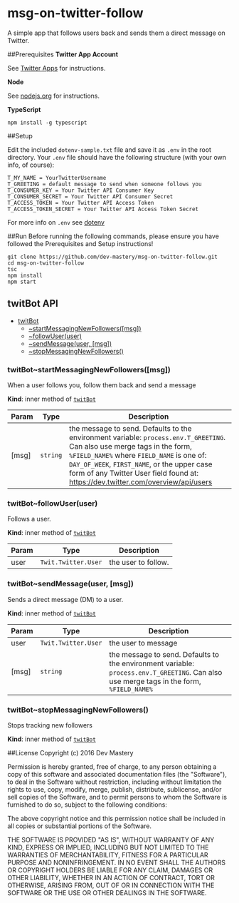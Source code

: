 # msg-on-twitter-follow

A simple app that follows users back and sends them a direct message on Twitter.

##Prerequisites
**Twitter App Account**

See [Twitter Apps](http://apps.twitter.com) for instructions.

**Node**

See [nodejs.org](https://nodejs.org) for instructions.

**TypeScript**

`npm install -g typescript`

##Setup

Edit the included `dotenv-sample.txt` file and save it as `.env` in the root directory. 
Your `.env` file should have the following structure (with your own info, of course):

    T_MY_NAME = YourTwitterUsername
    T_GREETING = default message to send when someone follows you
    T_CONSUMER_KEY = Your Twitter API Consumer Key
    T_CONSUMER_SECRET = Your Twitter API Consumer Secret
    T_ACCESS_TOKEN = Your Twitter API Access Token
    T_ACCESS_TOKEN_SECRET = Your Twitter API Access Token Secret

For more info on `.env` see [dotenv](https://www.npmjs.com/package/dotenv)

##Run
Before running the following commands, please ensure you have followed the Prerequisites and Setup instructions!

    git clone https://github.com/dev-mastery/msg-on-twitter-follow.git
    cd msg-on-twitter-follow
    tsc
    npm install
    npm start

<a name="module_twitBot"></a>
## twitBot API

* [twitBot](#module_twitBot)
    * [~startMessagingNewFollowers([msg])](#module_twitBot..startMessagingNewFollowers)
    * [~followUser(user)](#module_twitBot..followUser)
    * [~sendMessage(user, [msg])](#module_twitBot..sendMessage)
    * [~stopMessagingNewFollowers()](#module_twitBot..stopMessagingNewFollowers)

<a name="module_twitBot..startMessagingNewFollowers"></a>

### twitBot~startMessagingNewFollowers([msg])
When a user follows you, follow them back and send a message

**Kind**: inner method of <code>[twitBot](#module_twitBot)</code>  

| Param | Type | Description |
| --- | --- | --- |
| [msg] | <code>string</code> | the message to send. Defaults to the environment variable: `process.env.T_GREETING`. Can also use merge tags in the form, `%FIELD_NAME%` where `FIELD_NAME` is one of: `DAY_OF_WEEK`, `FIRST_NAME`, or the upper case form of any Twitter User field found at: https://dev.twitter.com/overview/api/users |

<a name="module_twitBot..followUser"></a>

### twitBot~followUser(user)
Follows a user.

**Kind**: inner method of <code>[twitBot](#module_twitBot)</code>  

| Param | Type | Description |
| --- | --- | --- |
| user | <code>Twit.Twitter.User</code> | the user to follow. |

<a name="module_twitBot..sendMessage"></a>

### twitBot~sendMessage(user, [msg])
Sends a direct message (DM) to a user.

**Kind**: inner method of <code>[twitBot](#module_twitBot)</code>  

| Param | Type | Description |
| --- | --- | --- |
| user | <code>Twit.Twitter.User</code> | the user to message |
| [msg] | <code>string</code> | the message to send. Defaults to the environment variable: `process.env.T_GREETING`. Can also use merge tags in the form, `%FIELD_NAME%` |

<a name="module_twitBot..stopMessagingNewFollowers"></a>

### twitBot~stopMessagingNewFollowers()
Stops tracking new followers

**Kind**: inner method of <code>[twitBot](#module_twitBot)</code>  

##License 
Copyright (c) 2016 Dev Mastery

Permission is hereby granted, free of charge, to any person obtaining a copy of this software and associated documentation files (the "Software"), to deal in the Software without restriction, including without limitation the rights to use, copy, modify, merge, publish, distribute, sublicense, and/or sell copies of the Software, and to permit persons to whom the Software is furnished to do so, subject to the following conditions:

The above copyright notice and this permission notice shall be included in all copies or substantial portions of the Software.

THE SOFTWARE IS PROVIDED "AS IS", WITHOUT WARRANTY OF ANY KIND, EXPRESS OR IMPLIED, INCLUDING BUT NOT LIMITED TO THE WARRANTIES OF MERCHANTABILITY, FITNESS FOR A PARTICULAR PURPOSE AND NONINFRINGEMENT. IN NO EVENT SHALL THE AUTHORS OR COPYRIGHT HOLDERS BE LIABLE FOR ANY CLAIM, DAMAGES OR OTHER LIABILITY, WHETHER IN AN ACTION OF CONTRACT, TORT OR OTHERWISE, ARISING FROM, OUT OF OR IN CONNECTION WITH THE SOFTWARE OR THE USE OR OTHER DEALINGS IN THE SOFTWARE.
